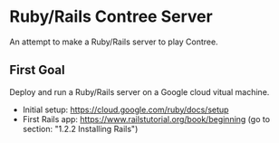 # Ruby/Rails Contree Server

An attempt to make a Ruby/Rails server to play Contree.

## First Goal

Deploy and run a Ruby/Rails server on a Google cloud vitual machine.

* Initial setup: https://cloud.google.com/ruby/docs/setup
* First Rails app: https://www.railstutorial.org/book/beginning (go to section: "1.2.2 Installing Rails")
